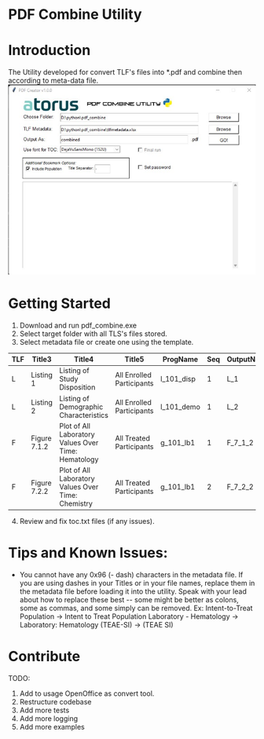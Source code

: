 # PDF Combine Utility 
# 
# Introduction 
The Utility developed for convert TLF's files into *.pdf and combine then according to meta-data file. 
![Test Image 3](.img/start.jpg)

# Getting Started
 
1.	Download and run pdf_combine.exe
2.	Select target folder with all TLS's files stored. 
3.	Select metadata file or create one using the template.

|TLF|Title3|Title4|Title5|ProgName|Seq|OutputName|Order|
|--|--|--|--|--|--|--|--|
| L |Listing 1| Listing of Study Disposition |All Enrolled Participants| l_101_disp |1 |L_1  |1  |
| L | Listing 2 | Listing of Demographic Characteristics  |All Enrolled Participants  |l_101_demo  |1 |L_2  |1  |
| F |  Figure 7.1.2|Plot of All Laboratory Values Over Time: Hematology  |All Treated Participants  |g_101_lb1  |1 |F_7_1_2  |3  |
|F| Figure 7.2.2| Plot of All Laboratory Values Over Time: Chemistry| All Treated Participants| g_101_lb1|2|F_7_2_2|4|
4.	Review and fix toc.txt files (if any issues). 

# Tips and Known Issues:
- You cannot have any 0x96 (- dash) characters in the metadata file. If you are using dashes in your Titles or in your file names, replace them in the metadata file before loading it into the utility. Speak with your lead about how to replace these best -- some might be better as colons, some as commas, and some simply can be removed.
Ex:
Intent-to-Treat Population -> Intent to Treat Population
Laboratory - Hematology -> Laboratory: Hematology
(TEAE-SI) -> (TEAE SI)

# Contribute
TODO:
1. Add to usage OpenOffice as convert tool.
2. Restructure codebase
3. Add more tests
4. Add more logging
5. Add more examples
